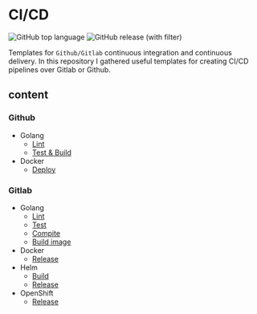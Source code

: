# CI/CD

![GitHub top language](https://img.shields.io/github/languages/top/amirhnajafiz/CI-CD)
![GitHub release (with filter)](https://img.shields.io/github/v/release/amirhnajafiz/CI-CD)

Templates for ```Github/Gitlab``` continuous integration and continuous delivery.
In this repository I gathered useful templates for creating CI/CD pipelines over
Gitlab or Github.

## content

### Github

- Golang
  - [Lint](./Github/Golang/lint.yaml)
  - [Test & Build](./Github/Golang/test-build.yaml)
- Docker
  - [Deploy](./Github/Docker/docker.yaml)
  
### Gitlab

- Golang
  - [Lint](./Gitlab/Golang/lint/)
  - [Test](./Gitlab/Golang/test/)
  - [Compite](./Gitlab/Golang/compile/)
  - [Build image](./Gitlab/Docker/build.gitlab-ci.yaml)
- Docker
  - [Release](./Gitlab/Docker/release.gitlab-ci.yaml)
- Helm
  - [Build](./Gitlab/Helm/build.sh)
  - [Release](./Gitlab/Helm/release.gitlab-ci.yaml)
- OpenShift
  - [Release](./Gitlab/OpenShift/release.gitlab-ci.yaml)
